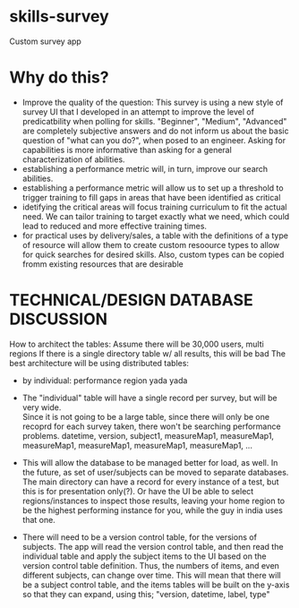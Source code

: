 # skills-survey
Custom survey app

# Why do this?
- Improve the quality of the question:  This survey is using a new style of survey 
UI that I developed in an attempt to improve the level of predicatbility when polling 
for skills.  "Beginner", "Medium", "Advanced" are completely subjective answers and 
do not inform us about the basic question of "what can you do?", when posed to an 
engineer. Asking for capabilities is more informative than asking for a general 
characterization of abilities.
- establishing a performance metric will, in turn, improve our search abilities.  
- establishing a performance metric will allow us to set up a threshold to trigger
training to fill gaps in areas that have been identified as critical
- idetifying the critical areas will focus training curriculum to fit the actual 
need.  We can tailor training to target exactly what we need, which could lead to 
reduced and more effective training times.
- for practical uses by delivery/sales, a table with the definitions of a type of
resource will allow them to create custom resoource types to allow for quick searches
for desired skills.  Also, custom types can be copied fromm existing resources that
are desirable


# TECHNICAL/DESIGN DATABASE DISCUSSION
How to architect the tables:
Assume there will be 30,000 users, multi regions
If there is a single directory table w/ all results, this will be bad
The best architecture will be using distributed tables:
- by individual: performance region yada yada
- The "individual" table will have a single record per survey, but will be very wide.  
Since it is not going to be a large table, since there will only be one recoprd for each 
survey taken, there won't be searching performance problems.
datetime, version, subject1, measureMap1, measureMap1, measureMap1, measureMap1, measureMap1, measureMap1, ...

- This will allow the database to be managed better for load, as well.  In the future, as set 
of user/subjects can be moved to separate databases.  The main directory can have a record for
every instance of a test, but this is for presentation only(?).  Or have the UI be able to 
select regions/instances to inspect those results, leaving your home region to be the highest
performing instance for you, while the guy in india uses that one.
- There will need to be a version control table, for the versions of subjects.  The app will 
read the version control table, and then read the individual table and apply the subject items
to the UI based on the version control table definition.  Thus, the numbers of items, and even
different subjects, can change over time.  This will mean that there will be a subject control
table, and the items tables will be built on the y-axis so that they can expand, using this;
"version, datetime, label, type"

